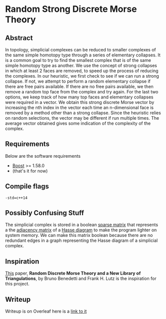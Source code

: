 # Random Strong Discrete Morse Theory

## Abstract
In topology, simplicial complexes can be reduced to smaller complexes of the same simple homotopy type through a series of elementary collapses. It is a common goal to try to find the smallest complex that is of the same simple homotopy type as another. We use the concept of strong collapses in which at least 2 faces are removed, to speed up the process of reducing the complexes. In our heuristic, we first check to see if we can run a strong collapse. If not, we attempt to perform a random elementary collapse if there are free pairs available. If there are no free pairs available, we then remove a random top face from the complex and try again. For the last two options, we keep track of how many top faces and elementary collapses were required in a vector. We obtain this strong discrete Morse vector by increasing the nth index in the vector each time an n-dimensional face is removed by a method other than a strong collapse. Since the heuristic relies on random selections, the vector may be different if run multiple times. The average vector obtained gives some indication of the complexity of the complex.

## Requirements
Below are the software requirements
  * [Boost](http://www.boost.org/) >= 1.58.0
  * (that's it for now)
## Compile flags
  `-std=c++14`
## Possibly Confusing Stuff
The simplicial complex is stored in a boolean [sparse matrix](http://www.boost.org/doc/libs/1_45_0/libs/numeric/ublas/doc/matrix_sparse.htm) that represents a the [adjacency matrix](https://en.wikipedia.org/wiki/Adjacency_matrix) of a [Hasse diagram](https://en.wikipedia.org/wiki/Hasse_diagram) to make the program lighter on system memory. We can make this matrix boolean because there are no redundant edges in a graph representing the Hasse diagram of a simplicial complex.
## Inspiration
[This](https://arxiv.org/pdf/1303.6422.pdf) paper, **Random Discrete Morse Theory and a New Library of Triangulations**, by Bruno Benedetti and Frank H. Lutz is the inspiration for this project.
## Writeup
Writeup is on Overleaf here is a [link to it](https://www.overleaf.com/9792320fxpggffkdmdb#/35891800/)
